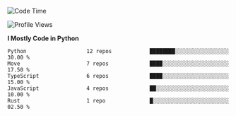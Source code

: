 <!--START_SECTION:waka-->
![Code Time](http://img.shields.io/badge/Code%20Time-2%2C835%20hrs%2034%20mins-blue)

![Profile Views](http://img.shields.io/badge/Profile%20Views-1-blue)

**I Mostly Code in Python** 

```text
Python                   12 repos            ████████░░░░░░░░░░░░░░░░░   30.00 % 
Move                     7 repos             ████░░░░░░░░░░░░░░░░░░░░░   17.50 % 
TypeScript               6 repos             ████░░░░░░░░░░░░░░░░░░░░░   15.00 % 
JavaScript               4 repos             ██░░░░░░░░░░░░░░░░░░░░░░░   10.00 % 
Rust                     1 repo              █░░░░░░░░░░░░░░░░░░░░░░░░   02.50 % 
```




<!--END_SECTION:waka-->

